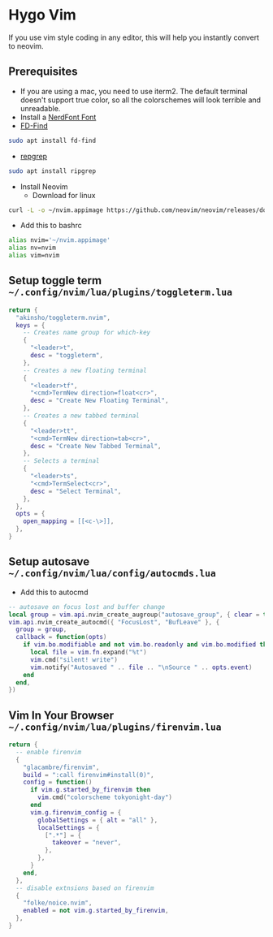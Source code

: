 # Hygo Vim

If you use vim style coding in any editor, this will help you instantly
convert to neovim.

## Prerequisites

- If you are using a mac, you need to use iterm2. The default terminal doesn't
support true color, so
all the colorschemes will look terrible and unreadable.
- Install a [NerdFont Font](https://www.nerdfonts.com/font-downloads)
- [FD-Find](https://github.com/sharkdp/fd)

```bash
sudo apt install fd-find
```

- [repgrep](https://github.com/BurntSushi/ripgrep)

```bash
sudo apt install ripgrep
```

- Install Neovim
  - Download for linux

```bash
curl -L -o ~/nvim.appimage https://github.com/neovim/neovim/releases/download/v0.11.0/nvim-linux-x86_64.appimage
```

- Add this to bashrc

```bash
alias nvim='~/nvim.appimage'
alias nv=nvim
alias vim=nvim
```

## Setup toggle term `~/.config/nvim/lua/plugins/toggleterm.lua`

```lua
return {
  "akinsho/toggleterm.nvim",
  keys = {
    -- Creates name group for which-key
    {
      "<leader>t",
      desc = "toggleterm",
    },
    -- Creates a new floating terminal
    {
      "<leader>tf",
      "<cmd>TermNew direction=float<cr>",
      desc = "Create New Floating Terminal",
    },
    -- Creates a new tabbed terminal
    {
      "<leader>tt",
      "<cmd>TermNew direction=tab<cr>",
      desc = "Create New Tabbed Terminal",
    },
    -- Selects a terminal
    {
      "<leader>ts",
      "<cmd>TermSelect<cr>",
      desc = "Select Terminal",
    },
  },
  opts = {
    open_mapping = [[<c-\>]],
  },
}
```

## Setup autosave `~/.config/nvim/lua/config/autocmds.lua`

- Add this to autocmd

```lua
-- autosave on focus lost and buffer change
local group = vim.api.nvim_create_augroup("autosave_group", { clear = true })
vim.api.nvim_create_autocmd({ "FocusLost", "BufLeave" }, {
  group = group,
  callback = function(opts)
    if vim.bo.modifiable and not vim.bo.readonly and vim.bo.modified then
      local file = vim.fn.expand("%t")
      vim.cmd("silent! write")
      vim.notify("Autosaved " .. file .. "\nSource " .. opts.event)
    end
  end,
})
```

## Vim In Your Browser `~/.config/nvim/lua/plugins/firenvim.lua`

```lua
return {
  -- enable firenvim
  {
    "glacambre/firenvim",
    build = ":call firenvim#install(0)",
    config = function()
      if vim.g.started_by_firenvim then
        vim.cmd("colorscheme tokyonight-day")
      end
      vim.g.firenvim_config = {
        globalSettings = { alt = "all" },
        localSettings = {
          [".*"] = {
            takeover = "never",
          },
        },
      }
    end,
  },
  -- disable extnsions based on firenvim
  {
    "folke/noice.nvim",
    enabled = not vim.g.started_by_firenvim,
  },
}
```
